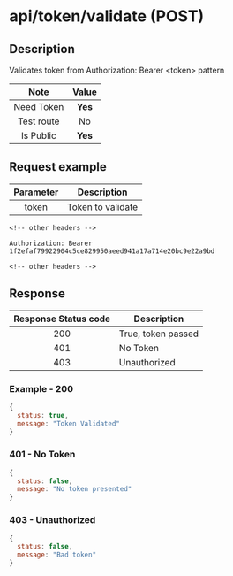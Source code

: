 # api/token/validate (POST)

## Description

Validates token from Authorization: Bearer &lt;token> pattern

|    Note    |  Value  |
| :--------: | :-----: |
| Need Token | **Yes** |
| Test route |   No    |
| Is Public  | **Yes** |

## Request example

| Parameter | Description       |
| :-------: | ----------------- |
|   token   | Token to validate |

```http
<!-- other headers -->

Authorization: Bearer 1f2efaf79922904c5ce829950aeed941a17a714e20bc9e22a9bd

<!-- other headers -->
```

## Response

| Response Status code | Description        |
| :------------------: | ------------------ |
|         200          | True, token passed |
|         401          | No Token           |
|         403          | Unauthorized       |

### Example - 200

```js
{
  status: true,
  message: "Token Validated"
}
```

### 401 - No Token

```js
{
  status: false,
  message: "No token presented"
}
```

### 403 - Unauthorized

```js
{
  status: false,
  message: "Bad token"
}
```
